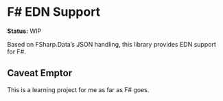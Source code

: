 # F# EDN Support #

**Status:** WIP

Based on FSharp.Data’s JSON handling, this library provides EDN support for F#.

## Caveat Emptor ##

This is a learning project for me as far as F# goes.

